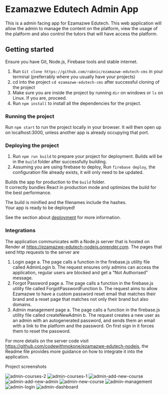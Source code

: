 # Ezamazwe Edutech Admin App

This is a admin facing app for Ezamazwe Edutech. This web application will allow the admin to manage the content on the platform, view the usage of the
platform and also control the tutors that will have access the platform.

## Getting started
Ensure you have Git, Node.js, Firebase tools and stable internet.
  1. Run `Git clone https://github.com/rabnic/ezamazwe-edutech-cms` in your terminal (preferrably where you usually have your projects)
  2. cd into the project `cd ezamazwe-edutech-cms` after successful cloning of the project
  3. Make sure you are inside the project by running `dir` on windows or `ls` on Linux. If you are, proceed.
  4. Run `npm install` to install all the dependencies for the project.

### Running the project

Run `npm start` to run the project locally in your browser. It will then open up on localhost:3000, unless another app is already occupying that port.


### Deploying the project

  1. Run `npm run build` to prepare your project for deployment. Builds will be in the `build` folder after successfully building.
  2. Assuming you are using firebase to deploy, Run `firebase deploy`, the configuration file already exists, it will only need to be updated.

Builds the app for production to the `build` folder.\
It correctly bundles React in production mode and optimizes the build for the best performance.

The build is minified and the filenames include the hashes.\
Your app is ready to be deployed!

See the section about [deployment](https://facebook.github.io/create-react-app/docs/deployment) for more information.

### Integrations

The application communicates with a Node.js server that is hosted on Render at https://ezamazwe-edutech-nodejs.onrender.com. 
The pages that send http requests to the server are
  1. Login page
     a. The page calls a function in the firebase.js utility file called AdminLogin
     b. The request ensures only admins can access the application, regular users are blocked and get a "Not Authorised" message.  
  2. Forgot Password page
     a. The page calls a function in the firebase.js utility file called ForgotPasswordFunction
     b. The request aims to allow Ezamazwe to have a custom password reset email that matches their brand and a reset page that matches not only their brand but also domains.
  3. Admin management page
     a. The page calls a function in the firebase.js utility file called createNewAdmin
     b. The request creates a new user as an admin with an autogenerated password, and sends them an email with a link to the platform and the password. On first sign in it forces them to reset the password.

For more details on the server code visit https://github.com/codewithmokone/ezamazwe-edutech-nodejs, the Readme file provides more guidance on how to integrate it into the application.

Project screenshots

![admin-courses-2](https://github.com/rabnic/ezamazwe-edutech-cms/assets/106059406/6b42f533-dd9c-4845-8015-4017d24456eb)
![admin-courses-1](https://github.com/rabnic/ezamazwe-edutech-cms/assets/106059406/59f2afca-37f8-4979-9fe2-61e4b5ac69ac)
![admin-add-new-course](https://github.com/rabnic/ezamazwe-edutech-cms/assets/106059406/1be76a83-52f3-4172-9a04-dabe0500e805)
![admin-add-new-admin](https://github.com/rabnic/ezamazwe-edutech-cms/assets/106059406/b0e6d266-e81f-4e9b-a13c-80f2dd249261)
![admin-new-course](https://github.com/rabnic/ezamazwe-edutech-cms/assets/106059406/995a4ad1-1687-4bb6-b053-dece53e2051d)
![admin-management](https://github.com/rabnic/ezamazwe-edutech-cms/assets/106059406/6e3cd7e0-cc48-4224-8e19-ebc11c02e526)
![admin-login](https://github.com/rabnic/ezamazwe-edutech-cms/assets/106059406/54d93978-54c6-4cee-be51-2954a1bc9071)
![admin-dashboard](https://github.com/rabnic/ezamazwe-edutech-cms/assets/106059406/5c63fd10-ff6e-4c7f-a6e0-a82b49009130)
